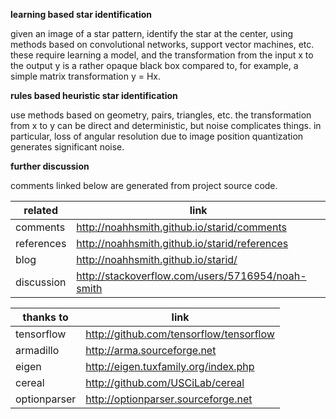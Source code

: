 **learning based star identification**

given an image of a star pattern, identify the star at the center, using methods based on convolutional networks, support vector machines, etc. these require learning a model, and the transformation from the input x to the output y is a rather opaque black box compared to, for example, a simple matrix transformation y = Hx.

**rules based heuristic star identification**

use methods based on geometry, pairs, triangles, etc. the transformation from x to y can be direct and deterministic, but noise complicates things. in particular, loss of angular resolution due to image position quantization generates significant noise.

**further discussion**

comments linked below are generated from project source code.

related | link
----- | ---
comments | http://noahhsmith.github.io/starid/comments
references | http://noahhsmith.github.io/starid/references
blog | http://noahhsmith.github.io/starid/
discussion | http://stackoverflow.com/users/5716954/noah-smith

thanks to | link
----- | ---
tensorflow | http://github.com/tensorflow/tensorflow
armadillo | http://arma.sourceforge.net
eigen | http://eigen.tuxfamily.org/index.php
cereal| http://github.com/USCiLab/cereal
optionparser | http://optionparser.sourceforge.net

